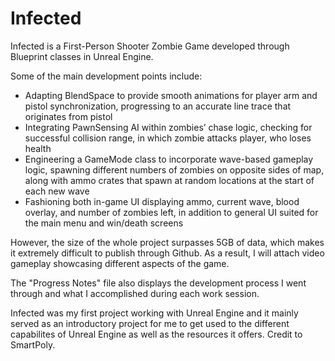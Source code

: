 # Infected
Infected is a First-Person Shooter Zombie Game developed through Blueprint classes in Unreal Engine. 

Some of the main development points include: 
  - Adapting BlendSpace to provide smooth animations for player arm and pistol synchronization, progressing to an accurate line trace that originates from pistol
  - Integrating PawnSensing AI within zombies’ chase logic, checking for successful collision range, in which zombie attacks player, who loses health
  - Engineering a GameMode class to incorporate wave-based gameplay logic, spawning different numbers of zombies on opposite sides of map, along with ammo crates that spawn at      random locations at the start of each new wave
  - Fashioning both in-game UI displaying ammo, current wave, blood overlay, and number of zombies left, in addition to general UI suited for the main menu and win/death         screens

However, the size of the whole project surpasses 5GB of data, which makes it extremely difficult to publish through Github. As a result, I will attach video gameplay showcasing different aspects of the game. 

The "Progress Notes" file also displays the development process I went through and what I accomplished during each work session. 

Infected was my first project working with Unreal Engine and it mainly served as an introductory project for me to get used to the different capabilites of Unreal Engine as well as the resources it offers. Credit to SmartPoly.
